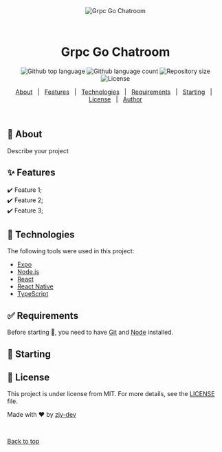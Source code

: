 <div align="center" id="top"> 
  <img src="https://encrypted-tbn0.gstatic.com/images?q=tbn:ANd9GcQHaV7GUofkfS70vxutnoe5fZDcg0PsM155Ng&s" alt="Grpc Go Chatroom" />

  &#xa0;

  <!-- <a href="https://grpcgochatroom.netlify.app">Demo</a> -->
</div>

<h1 align="center">Grpc Go Chatroom</h1>

<p align="center">
  <img alt="Github top language" src="https://img.shields.io/github/languages/top/zjy-dev/grpc-go-chatroom?color=56BEB8">

  <img alt="Github language count" src="https://img.shields.io/github/languages/count/zjy-dev/grpc-go-chatroom?color=56BEB8">

  <img alt="Repository size" src="https://img.shields.io/github/repo-size/zjy-dev/grpc-go-chatroom?color=56BEB8">

  <img alt="License" src="https://img.shields.io/github/license/zjy-dev/grpc-go-chatroom?color=56BEB8">

  <!-- <img alt="Github issues" src="https://img.shields.io/github/issues/zjy-dev/grpc-go-chatroom?color=56BEB8" /> -->

  <!-- <img alt="Github forks" src="https://img.shields.io/github/forks/zjy-dev/grpc-go-chatroom?color=56BEB8" /> -->

  <!-- <img alt="Github stars" src="https://img.shields.io/github/stars/zjy-dev/grpc-go-chatroom?color=56BEB8" /> -->
</p>

<!-- Status -->

<!-- <h4 align="center"> 
	🚧  Grpc Go Chatroom 🚀 Under construction...  🚧
</h4> 

<hr> -->

<p align="center">
  <a href="#dart-about">About</a> &#xa0; | &#xa0; 
  <a href="#sparkles-features">Features</a> &#xa0; | &#xa0;
  <a href="#rocket-technologies">Technologies</a> &#xa0; | &#xa0;
  <a href="#white_check_mark-requirements">Requirements</a> &#xa0; | &#xa0;
  <a href="#checkered_flag-starting">Starting</a> &#xa0; | &#xa0;
  <a href="#memo-license">License</a> &#xa0; | &#xa0;
  <a href="https://github.com/zjy-dev" target="_blank">Author</a>
</p>

<br>

## :dart: About ##

Describe your project

## :sparkles: Features ##

:heavy_check_mark: Feature 1;\
:heavy_check_mark: Feature 2;\
:heavy_check_mark: Feature 3;

## :rocket: Technologies ##

The following tools were used in this project:

- [Expo](https://expo.io/)
- [Node.js](https://nodejs.org/en/)
- [React](https://pt-br.reactjs.org/)
- [React Native](https://reactnative.dev/)
- [TypeScript](https://www.typescriptlang.org/)

## :white_check_mark: Requirements ##

Before starting :checkered_flag:, you need to have [Git](https://git-scm.com) and [Node](https://nodejs.org/en/) installed.

## :checkered_flag: Starting ##



## :memo: License ##

This project is under license from MIT. For more details, see the [LICENSE](LICENSE.md) file.


Made with :heart: by <a href="https://github.com/zjy-dev" target="_blank">zjy-dev</a>

&#xa0;

<a href="#top">Back to top</a>
